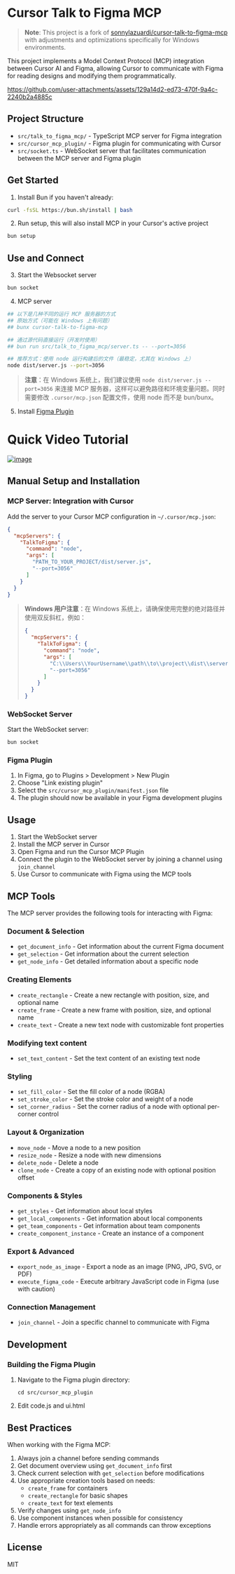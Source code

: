 # Cursor Talk to Figma MCP

> **Note**: This project is a fork of [sonnylazuardi/cursor-talk-to-figma-mcp](https://github.com/sonnylazuardi/cursor-talk-to-figma-mcp) with adjustments and optimizations specifically for Windows environments.

This project implements a Model Context Protocol (MCP) integration between Cursor AI and Figma, allowing Cursor to communicate with Figma for reading designs and modifying them programmatically.

https://github.com/user-attachments/assets/129a14d2-ed73-470f-9a4c-2240b2a4885c

## Project Structure

- `src/talk_to_figma_mcp/` - TypeScript MCP server for Figma integration
- `src/cursor_mcp_plugin/` - Figma plugin for communicating with Cursor
- `src/socket.ts` - WebSocket server that facilitates communication between the MCP server and Figma plugin

## Get Started

1. Install Bun if you haven't already:

```bash
curl -fsSL https://bun.sh/install | bash
```

2. Run setup, this will also install MCP in your Cursor's active project

```bash
bun setup
```

## Use and Connect

3. Start the Websocket server

```bash
bun socket
```

4. MCP server

```bash
## 以下是几种不同的运行 MCP 服务器的方式
## 原始方式（可能在 Windows 上有问题）
## bunx cursor-talk-to-figma-mcp

## 通过源代码直接运行（开发时使用）
## bun run src/talk_to_figma_mcp/server.ts -- --port=3056

## 推荐方式：使用 node 运行构建后的文件（最稳定，尤其在 Windows 上）
node dist/server.js --port=3056
```

> **注意**：在 Windows 系统上，我们建议使用 `node dist/server.js --port=3056` 来连接 MCP 服务器，这样可以避免路径和环境变量问题。同时需要修改 `.cursor/mcp.json` 配置文件，使用 node 而不是 bun/bunx。

5. Install [Figma Plugin](#figma-plugin)

# Quick Video Tutorial

[![image](images/tutorial.jpg)](https://www.linkedin.com/posts/sonnylazuardi_just-wanted-to-share-my-latest-experiment-activity-7307821553654657024-yrh8)

## Manual Setup and Installation

### MCP Server: Integration with Cursor

Add the server to your Cursor MCP configuration in `~/.cursor/mcp.json`:

```json
{
  "mcpServers": {
    "TalkToFigma": {
      "command": "node",
      "args": [
        "PATH_TO_YOUR_PROJECT/dist/server.js",
        "--port=3056"
      ]
    }
  }
}
```

> **Windows 用户注意**：在 Windows 系统上，请确保使用完整的绝对路径并使用双反斜杠，例如：
> ```json
> {
>   "mcpServers": {
>     "TalkToFigma": {
>       "command": "node",
>       "args": [
>         "C:\\Users\\YourUsername\\path\\to\\project\\dist\\server.js",
>         "--port=3056"
>       ]
>     }
>   }
> }
> ```

### WebSocket Server

Start the WebSocket server:

```bash
bun socket
```

### Figma Plugin

1. In Figma, go to Plugins > Development > New Plugin
2. Choose "Link existing plugin"
3. Select the `src/cursor_mcp_plugin/manifest.json` file
4. The plugin should now be available in your Figma development plugins

## Usage

1. Start the WebSocket server
2. Install the MCP server in Cursor
3. Open Figma and run the Cursor MCP Plugin
4. Connect the plugin to the WebSocket server by joining a channel using `join_channel`
5. Use Cursor to communicate with Figma using the MCP tools

## MCP Tools

The MCP server provides the following tools for interacting with Figma:

### Document & Selection

- `get_document_info` - Get information about the current Figma document
- `get_selection` - Get information about the current selection
- `get_node_info` - Get detailed information about a specific node

### Creating Elements

- `create_rectangle` - Create a new rectangle with position, size, and optional name
- `create_frame` - Create a new frame with position, size, and optional name
- `create_text` - Create a new text node with customizable font properties

### Modifying text content

- `set_text_content` - Set the text content of an existing text node

### Styling

- `set_fill_color` - Set the fill color of a node (RGBA)
- `set_stroke_color` - Set the stroke color and weight of a node
- `set_corner_radius` - Set the corner radius of a node with optional per-corner control

### Layout & Organization

- `move_node` - Move a node to a new position
- `resize_node` - Resize a node with new dimensions
- `delete_node` - Delete a node
- `clone_node` - Create a copy of an existing node with optional position offset

### Components & Styles

- `get_styles` - Get information about local styles
- `get_local_components` - Get information about local components
- `get_team_components` - Get information about team components
- `create_component_instance` - Create an instance of a component

### Export & Advanced

- `export_node_as_image` - Export a node as an image (PNG, JPG, SVG, or PDF)
- `execute_figma_code` - Execute arbitrary JavaScript code in Figma (use with caution)

### Connection Management

- `join_channel` - Join a specific channel to communicate with Figma

## Development

### Building the Figma Plugin

1. Navigate to the Figma plugin directory:

   ```
   cd src/cursor_mcp_plugin
   ```

2. Edit code.js and ui.html

## Best Practices

When working with the Figma MCP:

1. Always join a channel before sending commands
2. Get document overview using `get_document_info` first
3. Check current selection with `get_selection` before modifications
4. Use appropriate creation tools based on needs:
   - `create_frame` for containers
   - `create_rectangle` for basic shapes
   - `create_text` for text elements
5. Verify changes using `get_node_info`
6. Use component instances when possible for consistency
7. Handle errors appropriately as all commands can throw exceptions

## License

MIT